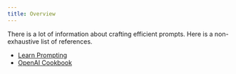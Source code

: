 ```yaml
---
title: Overview
---
```


There is a lot of information about crafting efficient prompts. Here is a non-exhaustive list of references.

- [Learn Prompting](https://learnprompting.org/docs/intro)
- [OpenAI Cookbook](https://cookbook.openai.com/)